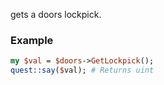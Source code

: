 gets a doors lockpick.
### Example

```perl
my $val = $doors->GetLockpick();
quest::say($val); # Returns uint
```